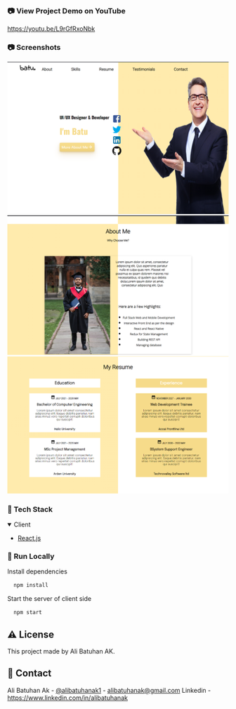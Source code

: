 ### :camera: View Project Demo on YouTube

https://youtu.be/L9rGfRxoNbk

### :camera: Screenshots

<div align="center">
 <img src="https://github.com/alibatuhanak/REACT-First_React_Project/blob/main/images/1.png" alt="img"/>
 <img src="https://github.com/alibatuhanak/REACT-First_React_Project/blob/main/images/2.png" alt="img"/>
 <img src="https://github.com/alibatuhanak/REACT-First_React_Project/blob/main/images/3.png" alt="img"/>
</div>

### :space_invader: Tech Stack

<details open>
  <summary>Client</summary>
  <ul>
    <li><a href="https://reactjs.org/">React.js</a></li>

  </ul>
</details>

### :running: Run Locally

Install dependencies

```bash
  npm install
```

Start the server of client side

```bash
  npm start
```

## :warning: License

This project made by Ali Batuhan AK.

## :handshake: Contact

Ali Batuhan Ak - [@alibatuhanak1](https://twitter.com/alibatuhanak1) - alibatuhanak@gmail.com
Linkedin - https://www.linkedin.com/in/alibatuhanak
